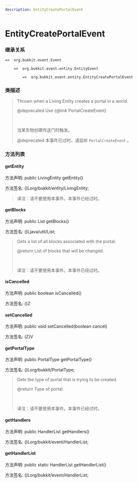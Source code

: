 ```yaml
---
description: EntityCreatePortalEvent
---
```


# EntityCreatePortalEvent

### 继承关系

    =>  org.bukkit.event.Event

        =>  org.bukkit.event.entity.EntityEvent

            =>  org.bukkit.event.entity.EntityCreatePortalEvent

### 类描述

> Thrown when a Living Entity creates a portal in a world.
> 
> @deprecated Use {@link PortalCreateEvent}
> 
> <br>
> 
> 当某生物创建传送门时触发。
> 
> @deprecated 本事件已过时，请监听 `PortalCreateEvent` 。

### 方法列表

#### getEntity

方法声明: public LivingEntity getEntity()

方法签名: ()Lorg/bukkit/entity/LivingEntity;

> 译注：请不要使用本事件。本事件已经过时。

#### getBlocks

方法声明: public List<BlockState> getBlocks()

方法签名: ()Ljava/util/List;

> Gets a list of all blocks associated with the portal.
> 
> @return List of blocks that will be changed.
> 
> <br>
> 
> 译注：请不要使用本事件。本事件已经过时。

#### isCancelled

方法声明: public boolean isCancelled()

方法签名: ()Z

#### setCancelled

方法声明: public void setCancelled(boolean cancel)

方法签名: (Z)V

#### getPortalType

方法声明: public PortalType getPortalType()

方法签名: ()Lorg/bukkit/PortalType;

> Gets the type of portal that is trying to be created.
> 
> @return Type of portal.
> 
> <br>
> 
> 译注：请不要使用本事件。本事件已经过时。

#### getHandlers

方法声明: public HandlerList getHandlers()

方法签名: ()Lorg/bukkit/event/HandlerList;

#### getHandlerList

方法声明: public static HandlerList getHandlerList()

方法签名: ()Lorg/bukkit/event/HandlerList;